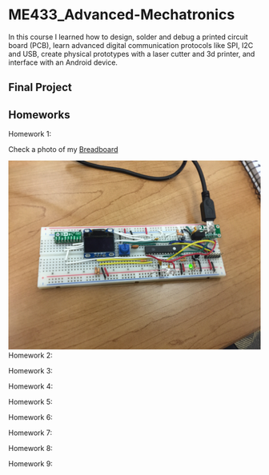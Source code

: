 # ME433_Advanced-Mechatronics

In this course I learned how to design, solder and debug a printed circuit board (PCB), learn advanced digital communication protocols like SPI, I2C and USB, create physical prototypes with a laser cutter and 3d printer, and interface with an Android device.

## Final Project

## Homeworks

Homework 1:

Check a photo of my [Breadboard](https://github.com/jongwoo-Lee/ME433_Advanced-Mechatronics/blob/master/HW1/IMG_2373.jpg)

![Alt text](https://github.com/jongwoo-Lee/ME433_Advanced-Mechatronics/blob/master/HW1/IMG_2373.jpg?raw=true "Breadboard circuit")
Homework 2:

Homework 3:

Homework 4:

Homework 5:

Homework 6:

Homework 7:

Homework 8:

Homework 9:
